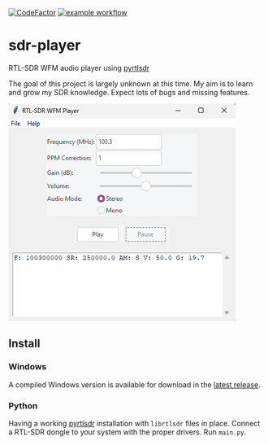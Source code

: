 [![CodeFactor](https://www.codefactor.io/repository/github/mpsparrow/sdr-player/badge)](https://www.codefactor.io/repository/github/mpsparrow/sdr-player)
[![example workflow](https://github.com/mpsparrow/sdr-rec/actions/workflows/black.yml/badge.svg)](https://github.com/mpsparrow/sdr-rec/actions/workflows/black.yml)

# sdr-player
RTL-SDR WFM audio player using [pyrtlsdr](https://github.com/pyrtlsdr/pyrtlsdr)

The goal of this project is largely unknown at this time. My aim is to learn and grow my SDR knowledge. Expect lots of bugs and missing features.

![application](./docs/images/application.png)

## Install

### Windows
A compiled Windows version is available for download in the [latest release](https://github.com/mpsparrow/sdr-player/releases/latest).

### Python
Having a working [pyrtlsdr](https://github.com/pyrtlsdr/pyrtlsdr) installation with `librtlsdr` files in place. Connect a RTL-SDR dongle to your system with the proper drivers. Run `main.py`.
